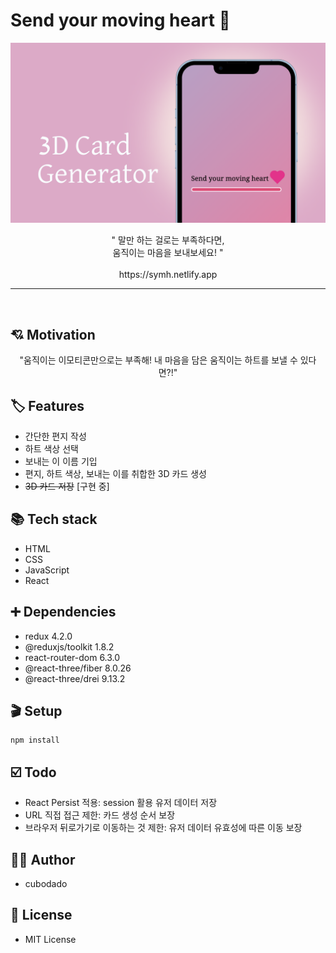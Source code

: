 # Send your moving heart 💖

![](./README.assets/main.png)

<p align="center">
  " 말만 하는 걸로는 부족하다면,
  <br />
  움직이는 마음을 보내보세요! "
	<br />
  <br />
  https://symh.netlify.app
</p>
<hr/>

<br/>

## 💘 Motivation

<p align="center">
  "움직이는 이모티콘만으로는 부족해! 내 마음을 담은 움직이는 하트를 보낼 수 있다면?!"
</p>

## 🏷️ Features

* 간단한 편지 작성
* 하트 색상 선택
* 보내는 이 이름 기입
* 편지, 하트 색상, 보내는 이를 취합한 3D 카드 생성
* ~~3D 카드 저장~~ [구현 중]

## 📚 Tech stack

* HTML
* CSS
* JavaScript
* React

## ➕ Dependencies

* redux 4.2.0
* @reduxjs/toolkit 1.8.2
* react-router-dom 6.3.0
* @react-three/fiber 8.0.26
* @react-three/drei 9.13.2

## 🎬 Setup

```
npm install
```

## ☑️ Todo

* React Persist 적용: session 활용 유저 데이터 저장
* URL 직접 접근 제한: 카드 생성 순서 보장
* 브라우저 뒤로가기로 이동하는 것 제한: 유저 데이터 유효성에 따른 이동 보장

## ✍🏼 Author

* cubodado

## 🪪 License

* MIT License
